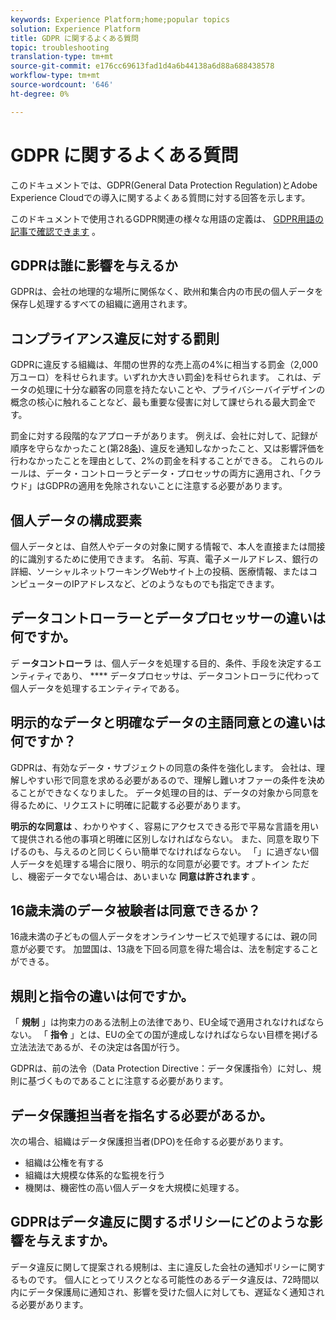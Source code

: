 ```yaml
---
keywords: Experience Platform;home;popular topics
solution: Experience Platform
title: GDPR に関するよくある質問
topic: troubleshooting
translation-type: tm+mt
source-git-commit: e176cc69613fad1d4a6b44138a6d88a688438578
workflow-type: tm+mt
source-wordcount: '646'
ht-degree: 0%

---
```



# GDPR に関するよくある質問

このドキュメントでは、GDPR(General Data Protection Regulation)とAdobe Experience Cloudでの導入に関するよくある質問に対する回答を示します。

このドキュメントで使用されるGDPR関連の様々な用語の定義は、 [GDPR用語の記事で確認できます](terminology.md) 。

## GDPRは誰に影響を与えるか

GDPRは、会社の地理的な場所に関係なく、欧州和集合内の市民の個人データを保存し処理するすべての組織に適用されます。

## コンプライアンス違反に対する罰則

GDPRに違反する組織は、年間の世界的な売上高の4%に相当する罰金（2,000万ユーロ）を科せられます。いずれか大きい罰金)を科せられます。 これは、データの処理に十分な顧客の同意を持たないことや、プライバシーバイデザインの概念の核心に触れることなど、最も重要な侵害に対して課せられる最大罰金です。

罰金に対する段階的なアプローチがあります。 例えば、会社に対して、記録が順序を守らなかったこと(第28[条](http://www.privacy-regulation.eu/en/article-28-processor-GDPR.htm))、違反を通知しなかったこと、又は影響評価を行わなかったことを理由として、2%の罰金を科することができる。 これらのルールは、データ・コントローラとデータ・プロセッサの両方に適用され、「クラウド」はGDPRの適用を免除されないことに注意する必要があります。

## 個人データの構成要素

個人データとは、自然人やデータの対象に関する情報で、本人を直接または間接的に識別するために使用できます。 名前、写真、電子メールアドレス、銀行の詳細、ソーシャルネットワーキングWebサイト上の投稿、医療情報、またはコンピューターのIPアドレスなど、どのようなものでも指定できます。

## データコントローラーとデータプロセッサーの違いは何ですか。

デ **ータコントローラ** は、個人データを処理する目的、条件、手段を決定するエンティティであり、 **** データプロセッサは、データコントローラに代わって個人データを処理するエンティティである。

## 明示的なデータと明確なデータの主語同意との違いは何ですか？

GDPRは、有効なデータ・サブジェクトの同意の条件を強化します。 会社は、理解しやすい形で同意を求める必要があるので、理解し難いオファーの条件を決めることができなくなりました。 データ処理の目的は、データの対象から同意を得るために、リクエストに明確に記載する必要があります。

**明示的な同意は** 、わかりやすく、容易にアクセスできる形で平易な言語を用いて提供される他の事項と明確に区別しなければならない。 また、同意を取り下げるのも、与えるのと同じくらい簡単&#x200B;でなければならない。 「」に過ぎない個人データを処理する場合に限り、明示的な同意が必要です。オプトイン ただし、機密データでない場合は、あいまいな **同意は許されます** 。

## 16歳未満のデータ被験者は同意できるか？

16歳未満の子どもの個人データをオンラインサービスで処理するには、親の同意が必要です。 加盟国は、13歳を下回る同意を得た場合は、法を制定することができる。

## 規則と指令の違いは何ですか。

「 **規制** 」は拘束力のある法制上の法律であり、EU全域で適用されなければならない。 「 **指令** 」とは、EUの全ての国が達成しなければならない目標を掲げる立法法法であるが、その決定は各国が行う。

GDPRは、前の法令（Data Protection Directive：データ保護指令）に対し、規則に基づくものであることに注意する必要があります。

## データ保護担当者を指名する必要があるか。

次の場合、組織はデータ保護担当者(DPO)を任命する必要があります。

* 組織は公権を有する
* 組織は大規模な体系的な監視を行う
* 機関は、機密性の高い個人データを大規模に処理する。

## GDPRはデータ違反に関するポリシーにどのような影響を与えますか。

データ違反に関して提案される規制は、主に違反した会社の通知ポリシーに関するものです。 個人にとってリスクとなる可能性のあるデータ違反は、72時間以内にデータ保護局に通知され、影響を受けた個人に対しても、遅延なく通知される必要があります。